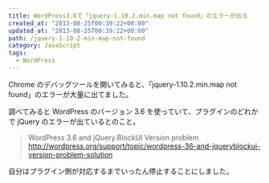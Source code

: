 ```yaml
---
title: WordPress3.6で「jquery-1.10.2.min.map not found」のエラーが出る
created_at: "2013-08-25T00:39:22+00:00"
updated_at: "2013-08-25T00:39:22+00:00"
path: /jquery-1-10-2-min-map-not-found
category: JavaScript
tags:
  - WordPress
---
```


Chrome のデバッグツールを開いてみると、「jquery-1.10.2.min.map not found」のエラーが大量に出てました。

調べてみると WordPress のバージョン 3.6 を使っていて、プラグインのどれかで jQuery のエラーが出ているとのこと。

> WordPress 3.6 and jQuery.BlockUI Version problem
> http://wordpress.org/support/topic/wordpress-36-and-jqueryblockui-version-problem-solution

自分はプラグイン側が対応するまでいったん停止することにしました。
